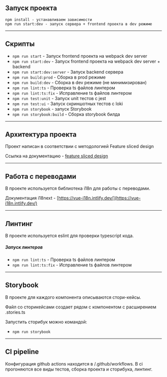 ## Запуск проекта

```
npm install - устанавливаем зависимости
npm run start:dev - запуск сервера + frontend проекта в dev режиме
```

----

## Скрипты

- `npm run start` - Запуск frontend проекта на webpack dev server
- `npm run start:dev` - Запуск frontend проекта на webpack dev server + backend
- `npm run start:dev:server` - Запуск backend сервера
- `npm run build:prod` - Сборка в prod режиме
- `npm run build:dev` - Сборка в dev режиме (не минимизирован)
- `npm run lint:ts` - Проверка ts файлов линтером
- `npm run lint:ts:fix` - Исправление ts файлов линтером
- `npm run test:unit` - Запуск unit тестов с jest
- `npm run test:ui` - Запуск скриншотных тестов с loki
- `npm run storybook` - запуск Storybook
- `npm run storybook:build` - Сборка storybook билда

----

## Архитектура проекта

Проект написан в соответствии с методологией Feature sliced design

Ссылка на документацию - [feature sliced design](https://feature-sliced.design/docs/get-started/tutorial)

----

## Работа с переводами

В проекте используется библиотека i18n для работы с переводами.

Документация i18next - [https://vue-i18n.intlify.dev/](https://vue-i18n.intlify.dev/)

----


## Линтинг

В проекте используется eslint для проверки typescript кода.


##### Запуск линтеров
- `npm run lint:ts` - Проверка ts файлов линтером
- `npm run lint:ts:fix` - Исправление ts файлов линтером

----
## Storybook

В проекте для каждого компонента описываются стори-кейсы.

Файл со сторикейсами создает рядом с компонентом с расширением .stories.ts

Запустить сторибук можно командой:
- `npm run storybook`


----


## CI pipeline

Конфигурация github actions находится в /.github/workflows.
В ci прогоняются все виды тестов, сборка проекта и сторибука, линтинг.

